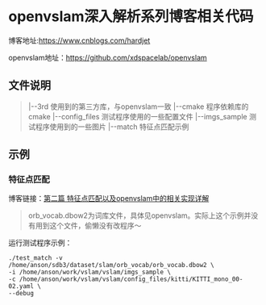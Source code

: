 
# openvslam深入解析系列博客相关代码

博客地址:https://www.cnblogs.com/hardjet

openvslam地址：https://github.com/xdspacelab/openvslam


## 文件说明


>|--3rd    使用到的第三方库，与openvslam一致
|--cmake    程序依赖库的cmake
|--config_files    测试程序使用的一些配置文件
|--imgs_sample    测试程序使用到的一些图片
|--match    特征点匹配示例


## 示例

### 特征点匹配
博客链接：[第二篇 特征点匹配以及openvslam中的相关实现详解](https://www.cnblogs.com/hardjet/p/11448272.html)

> orb_vocab.dbow2为词库文件，具体见openvslam。实际上这个示例并没有用到这个文件，偷懒没有改程序～

运行测试程序示例：

```shell
./test_match -v /home/anson/sdb3/dataset/slam/orb_vocab/orb_vocab.dbow2 \
-i /home/anson/work/vslam/vslam/imgs_sample \
-c /home/anson/work/vslam/vslam/config_files/kitti/KITTI_mono_00-02.yaml \
--debug
```

